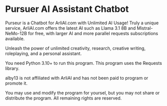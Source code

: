 # Pursuer AI Assistant Chatbot
Purseur is a Chatbot for ArliAI.com with Unlimited AI Usage! Truly a unique service, ArliAI.com offers the latest AI such as Llama 3.1 8B and Mistral-NeMo-12B for free, with larger AI and more parallel requests subscriptions available.

Unleash the power of unlimited creativity, research, creative writing, roleplaying, and a personal assistant.

You need Python 3.10+ to run this program.
This program uses the Requests library.

alby13 is not affiliated with ArliAI and has not been paid to program or promote it.

You may use and modify the program for yoursel, but you may not share or distribute the program. All remaining rights are reserved.
